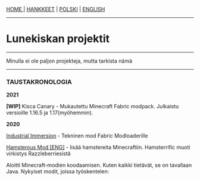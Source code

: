 <p><a href="../fi/index">HOME    </a> | <a href="../fi/projects">    HANKKEET</a> | <a href="../pl/projects">    POLSKI</a> | <a href="../projects">    ENGLISH</a></p>

<hr>

<h1>Lunekiskan projektit</h1>
  
 <hr>
 
<p>Minulla ei ole paljon projekteja, mutta tarkista nämä</p>

 <hr>
 
<h3>TAUSTAKRONOLOGIA</h3>
  <p><b>2021</b></p>
  <p><b>[WIP]</b> Kisca Canary - Mukautettu Minecraft Fabric modpack. Julkaistu versioille 1.16.5 ja 1.17(myöhemmin).</p>
  <p><b>2020</b></p>
  <p><a href="https://github.com/lunekiska/IndImm-Fabric">Industrial Immersion</a> - Tekninen mod Fabric Modloaderille</p>
  <p><a href="/Hamsterous-Fabric/index">Hamsterous Mod [ENG]</a> - lisää hamstereita Minecraftiin. Hamsterrific muoti virkistys Razzleberriesistä</p>
  <p>Aloitti Minecraft-modien koodaamisen. Kuten kaikki tietävät, se on tavallaan Java. Nykyiset modit, joissa työskentelen:</p>
